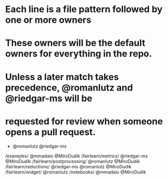 # Each line is a file pattern followed by one or more owners
# These owners will be the default owners for everything in the repo.
# Unless a later match takes precedence, @romanlutz and @riedgar-ms will be
# requested for review when someone opens a pull request.
* @romanlutz @riedgar-ms

/examples/ @mmadaio @MiroDudik
/fairlearn/metrics/ @riedgar-ms @MiroDudik
/fairlearn/postprocessing/ @romanlutz @MiroDudik
/fairlearn/reductions/ @riedgar-ms @romanlutz @MiroDudik
/fairlearn/widget/ @romanlutz
/notebooks/ @mmadaio @MiroDudik
